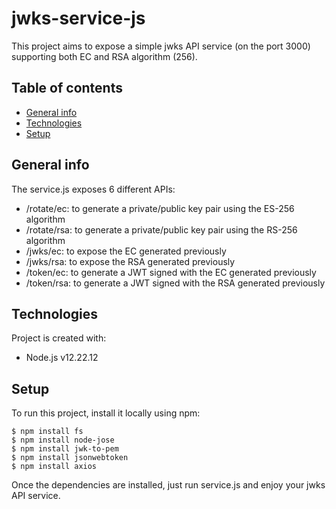 # jwks-service-js
This project aims to expose a simple jwks API service (on the port 3000) supporting both EC and RSA algorithm (256). 

## Table of contents
* [General info](#general-info)
* [Technologies](#technologies)
* [Setup](#setup)

## General info
The service.js exposes 6 different APIs:
* /rotate/ec: to generate a private/public key pair using the ES-256 algorithm
* /rotate/rsa: to generate a private/public key pair using the RS-256 algorithm
* /jwks/ec: to expose the EC generated previously
* /jwks/rsa: to expose the RSA generated previously
* /token/ec: to generate a JWT signed with the EC generated previously
* /token/rsa: to generate a JWT signed with the RSA generated previously
	
## Technologies
Project is created with:
* Node.js v12.22.12
	
## Setup
To run this project, install it locally using npm:

```
$ npm install fs
$ npm install node-jose
$ npm install jwk-to-pem
$ npm install jsonwebtoken
$ npm install axios
```
Once the dependencies are installed, just run service.js and enjoy your jwks API service.
